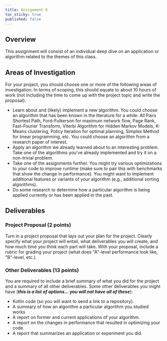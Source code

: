 ```yaml
---
title: Assignment 6
toc_sticky: true
published: false
---
```


## Overview

This assignment will consist of an individual deep dive on an application or algorithm related to the themes of this class.

## Areas of Investigation

For your project, you should choose one or more of the following areas of investigation.  In terms of scoping, this should equate to about 10 hours of work (not including the time to come up with the project topic and write the proposal).

* Learn about and (likely) implement a new algorithm.  You could choose an algorithm that has been known in the literature for a while: All Pairs Shortest Path, Ford-Fulkerson for maximum network flow, Page Rank, Fast-Fourier Transform, Viterbi Algorithm for Hidden Markov Models, K-Means clustering, Policy Iteration for optimal planning, Simplex Method for linear programming, etc.  You could choose an algorithm from a research paper of interest.
* Apply an algorithm we already learned about to an interesting problem.  Take one of the algorithms you've already implemented and try it on a non-trivial problem.
* Take one of the assignments further.  You might try various optimizations to your code to improve runtime (make sure to pair this with benchmarks that show the change in performance).  You might want to implement additional features or variants of your algorithm (e.g., additional sorting algorithms).
* Do some research to determine how a particular algorithm is being applied currently or has been applied in the past.

## Deliverables

### Project Proposal (2 points)

Turn in a project proposal that lays out your plan for the project.  Clearly specify what your project will entail, what deliverables you will create, and how much time you think each part will take.  With your proposal, include a rubric for grading your project (what does "A"-level performance look like, "B"-level, etc.).

### Other Deliverables (13 points)

You are required to include a brief summary of what you did for the project and a summary of all other deliverables.   Some other deliverables you might have (***this is a list of options... you will not have all of these***):
* Kotlin code (so you will want to send a link to a repository).
* A summary of how an algorithm a particular algorithm you studied works
* A report on former and current applications of your algorithm.
* A report on the changes in performance that resulted in optimizing your code.
* A report that summarizes an application or experiment you did.